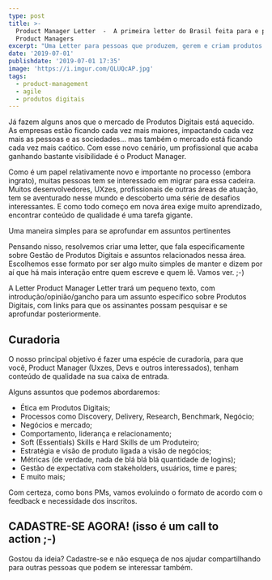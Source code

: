 ```yaml
---
type: post
title: >-
  Product Manager Letter  -  A primeira letter do Brasil feita para e por
  Product Managers
excerpt: "Uma Letter para pessoas que produzem, gerem e criam produtos e serviços digitais no\_Brasil."
date: '2019-07-01'
publishdate: '2019-07-01 17:35'
image: 'https://i.imgur.com/QLUQcAP.jpg'
tags:
  - product-management
  - agile
  - produtos digitais
---
```

Já fazem alguns anos que o mercado de Produtos Digitais está aquecido. As empresas estão ficando cada vez mais maiores, impactando cada vez mais as pessoas e as sociedades… mas também o mercado está ficando cada vez mais caótico. Com esse novo cenário, um profissional que acaba ganhando bastante visibilidade é o Product Manager.

Como é um papel relativamente novo e importante no processo (embora ingrato), muitas pessoas tem se interessado em migrar para essa cadeira. Muitos desenvolvedores, UXzes, profissionais de outras áreas de atuação, tem se aventurado nesse mundo e descoberto uma série de desafios interessantes. E como todo começo em nova área exige muito aprendizado, encontrar conteúdo de qualidade é uma tarefa gigante.

Uma maneira simples para se aprofundar em assuntos pertinentes

Pensando nisso, resolvemos criar uma letter, que fala especificamente sobre Gestão de Produtos Digitais e assuntos relacionados nessa área. Escolhemos esse formato por ser algo muito simples de manter e dizem por aí que há mais interação entre quem escreve e quem lê. Vamos ver. ;-)

A Letter Product Manager Letter trará um pequeno texto, com introdução/opinião/gancho  para um assunto específico sobre Produtos Digitais, com links para que os assinantes possam pesquisar e se aprofundar posteriormente.

## Curadoria

O nosso principal objetivo é fazer uma espécie de curadoria, para que você, Product Manager (Uxzes, Devs e outros interessados), tenham conteúdo de qualidade na sua caixa de entrada.

Alguns assuntos que podemos abordaremos:

* Ética em Produtos Digitais;
* Processos como Discovery, Delivery, Research, Benchmark, Negócio;
* Negócios e mercado;
* Comportamento, liderança e relacionamento;
* Soft (Essentials) Skills e Hard Skills de um Produteiro;
* Estratégia e visão de produto ligada a visão de negócios;
* Métricas (de verdade, nada de blá blá blá quantidade de logins);
* Gestão de expectativa com stakeholders, usuários, time e pares;
* E muito mais;

Com certeza, como bons PMs, vamos evoluindo o formato de acordo com o feedback e necessidade dos inscritos.

## CADASTRE-SE AGORA! (isso é um call to action ;-)

Gostou da ideia? Cadastre-se e não esqueça de nos ajudar compartilhando para outras pessoas que podem se interessar também.
